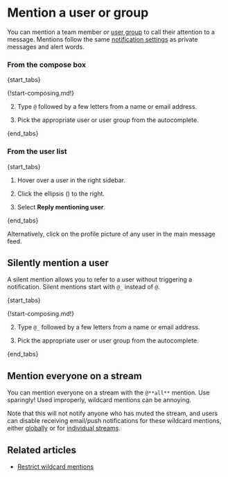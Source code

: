 # Mention a user or group

You can mention a team member or [user group](/help/user-groups) to call their attention to a
message. Mentions follow the same
[notification settings](/help/pm-mention-alert-notifications) as private
messages and alert words.

### From the compose box

{start_tabs}

{!start-composing.md!}

2. Type `@` followed by a few letters from a name or email address.

3. Pick the appropriate user or user group from the autocomplete.

{end_tabs}

### From the user list

{start_tabs}

1. Hover over a user in the right sidebar.

1. Click the ellipsis (<i class="zulip-icon feniks chat-icon-ellipsis-v-solid"></i>) to the right.

1. Select **Reply mentioning user**.

{end_tabs}

Alternatively, click on the profile picture of any user in the main message feed.

## Silently mention a user

A silent mention allows you to refer to a user without triggering a
notification. Silent mentions start with `@_` instead of `@`.

{start_tabs}

{!start-composing.md!}

2. Type `@_` followed by a few letters from a name or email address.

3. Pick the appropriate user or user group from the autocomplete.

{end_tabs}

## Mention everyone on a stream

You can mention everyone on a stream with the `@**all**` mention. Use
sparingly! Used improperly, wildcard mentions can be annoying.

Note that this will not notify anyone who has muted the stream, and
users can disable receiving email/push notifications for these
wildcard mentions, either
[globally](/help/pm-mention-alert-notifications) or for [individual
streams](/help/stream-notifications).

## Related articles

* [Restrict wildcard mentions](/help/restrict-wildcard-mentions)
